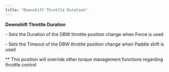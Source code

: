 ```yaml
---
title: "Downshift Throttle Duration"
---
```


**Downshift Throttle Duration**


\- Sets the Duration of the DBW throttle position change when Force is used

\- Sets the Timeout of the DBW throttle position change when Paddle shift is used


\*\* This position will override other torque management functions regarding throttle control

